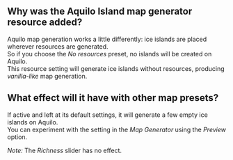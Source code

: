 ## Why was the Aquilo Island map generator resource added?

Aquilo map generation works a little differently: ice islands are placed wherever resources are generated.  
So if you choose the *No resources* preset, no islands will be created on Aquilo.  
This resource setting will generate ice islands without resources, producing *vanilla-like* map generation.  

## What effect will it have with other map presets?

If active and left at its default settings, it will generate a few empty ice islands on Aquilo.  
You can experiment with the setting in the *Map Generator* using the *Preview* option.

*Note:* The *Richness* slider has no effect.  
